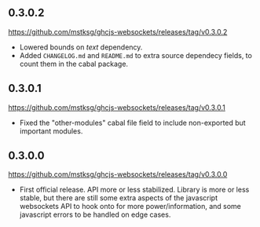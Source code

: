 0.3.0.2
-------
<https://github.com/mstksg/ghcjs-websockets/releases/tag/v0.3.0.2>

*   Lowered bounds on *text* dependency.
*   Added `CHANGELOG.md` and `README.md` to extra source dependecy fields, to
    count them in the cabal package.

0.3.0.1
-------
<https://github.com/mstksg/ghcjs-websockets/releases/tag/v0.3.0.1>

*   Fixed the "other-modules" cabal file field to include non-exported but
    important modules.

0.3.0.0
-------
<https://github.com/mstksg/ghcjs-websockets/releases/tag/v0.3.0.0>

*   First official release.  API more or less stabilized.  Library is more or
    less stable, but there are still some extra aspects of the javascript
    websockets API to hook onto for more power/information, and some
    javascript errors to be handled on edge cases.

